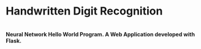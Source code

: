 <h1>Handwritten Digit Recognition</h1>
<br>
<b>Neural Network Hello World Program. A Web Application developed with Flask.</b>
